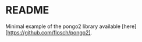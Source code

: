 # README

Minimal example of the pongo2 library available [here][https://github.com/flosch/pongo2]. 
